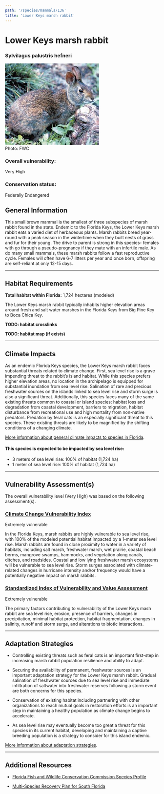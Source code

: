 ```yaml
---
path: '/species/mammals/136'
title: 'Lower Keys marsh rabbit'
---
```


# Lower Keys marsh rabbit

### Sylvilagus palustris hefneri

<div id="TopSection">

<div class="header-photo"><img src="136.jpg" alt="Photo for Lower Keys marsh rabbit"/>
<figcaption>Photo: FWC</figcaption></div>

<div>

### Overall vulnerability:

<div class="vulnerability vulnerability-extreme">Very High</div>

### Conservation status:

Federally Endangered

</div>
</div>

## General Information

This small brown mammal is the smallest of three subspecies of marsh rabbit found in the state. Endemic to the Florida Keys, the Lower Keys marsh rabbit eats a varied diet of herbaceous plants.  Marsh rabbits breed year-round with a peak season in the wintertime when they built nests of grass and fur for their young.  The drive to parent is strong in this species- females with go through a pseudo-pregnancy if they mate with an infertile male.  As do many small mammals, these marsh rabbits follow a fast reproductive cycle.  Females will often have 6-7 litters per year and once born, offspring are self-reliant at only 12-15 days.

<hr />

## Habitat Requirements

**Total habitat within Florida:** 1,724 hectares (modeled)

The Lower Keys marsh rabbit typically inhabits higher elevation areas around fresh and salt water marshes in the Florida Keys from Big Pine Key to Boca Chica Key.

**TODO: habitat crosslinks**

**TODO: habitat map (if exists)**

<hr />

## Climate Impacts

As an endemic Florida Keys species, the Lower Keys marsh rabbit faces substantial threats related to climate change.  First, sea level rise is a grave impending threat to the rabbit’s island habitat.  While this species prefers higher elevation areas, no location in the archipelago is equipped for substantial inundation from sea level rise.  Salination of rare and precious freshwater sources on the islands linked to sea level rise and storm surge is also a significant threat.  Additionally, this species faces many of the same existing threats common to coastal or island species: habitat loss and degradation from coastal development, barriers to migration, habitat disturbance from recreational use and high mortality from non-native predators.  Predation by feral cats is an especially significant threat to this species.  These existing threats are likely to be magnified by the shifting conditions of a changing climate.

[More information about general climate impacts to species in Florida](/impacts/species).


#### This species is expected to be impacted by sea level rise:

- 3 meters of sea level rise: 100% of habitat (1,724 ha)
- 1 meter of sea level rise: 100% of habitat (1,724 ha)
    

<hr />

## Vulnerability Assessment(s)

The overall vulnerability level (Very High) was based on the following assessment(s).
#### 
<div class="vulnerability-header">
<h3><a href="/impacts/vulnerability/ccvi">Climate Change Vulnerability Index</a></h3>
<div class="vulnerability vulnerability-extreme">Extremely vulnerable</div>
</div> 

In the Florida Keys, marsh rabbits are highly vulnerable to sea level rise, with 100% of the modeled potential habitat impacted by a 1-meter sea level rise. Marsh rabbits are found in close proximity to water in a variety of habitats, including salt marsh, freshwater marsh, wet prairie, coastal beach berms, mangrove swamps, hammocks,  and vegetation along canals, ditches, and roadsides. Coastal and low lying freshwater marsh ecosystems will be vulnerable to sea level rise.  Storm surges associated with climate-related changes in hurricane intensity and/or frequency would have a potentially negative impact on marsh rabbits.

#### 
<div class="vulnerability-header">
<h3><a href="/impacts/vulnerability/sivva/species">Standardized Index of Vulnerability and Value Assessment</a></h3>
<div class="vulnerability vulnerability-extreme">Extremely vulnerable</div>
</div> 

The primary factors contributing to vulnerability of the Lower Keys mash rabbit are sea level rise, erosion, presence of barriers, changes in precipitation, minimal habitat protection, habitat fragmentation, changes in salinity, runoff and storm surge, and alterations to biotic interactions.


<hr />

## Adaptation Strategies

- Controlling existing threats such as feral cats is an important first-step in increasing marsh rabbit population resilience and ability to adapt.

- Securing the availability of permanent, freshwater sources is an important adaptation strategy for the Lower Keys marsh rabbit.  Gradual salination of freshwater sources due to sea level rise and immediate infiltration of saltwater into freshwater reserves following a storm event are both concerns for this species.

- Conservation of existing habitat including partnering with other organizations to reach mutual goals in restoration efforts is an important step in maintaining a healthy population as climate change begins to accelerate.

- As sea level rise may eventually become too great a threat for this species in its current habitat, developing and maintaining a captive breeding population is a strategy to consider for this island endemic.

[More information about adaptation strategies](/strategies).

<hr />


## Additional Resources

- [Florida Fish and Wildlife Conservation Commission Species Profile](https://myfwc.com/wildlifehabitats/profiles/mammals/land/lower-keys-rabbit/)

- [Multi-Species Recovery Plan for South Florida](https://ecos.fws.gov/docs/recovery_plan/sfl_msrp/SFL_MSRP_Species.pdf)
